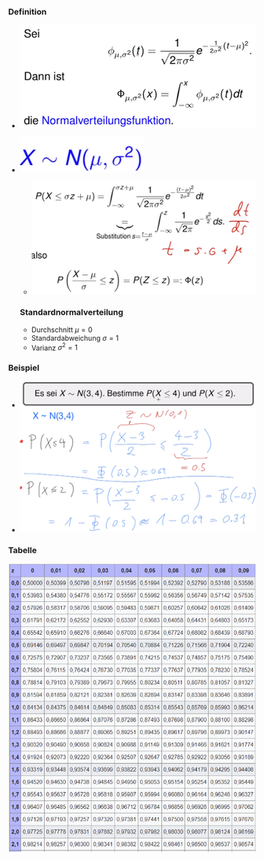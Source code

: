 ### Definition
+ ![](Pasted%20image%2020221013094605.png)
+ ![](Pasted%20image%2020221013094757.png)
	+ ![](Pasted%20image%2020221013095137.png)
	
	
	### Standardnormalverteilung
	+  Durchschnitt $μ=0$
	+  Standardabweichung $σ=1$
	+  Varianz $σ^2=1$

### Beispiel
+ ![](Pasted%20image%2020221013095254.png)
+ ![](Pasted%20image%2020221013095620.png)

### Tabelle
![](Pasted%20image%2020221121163032.png)

